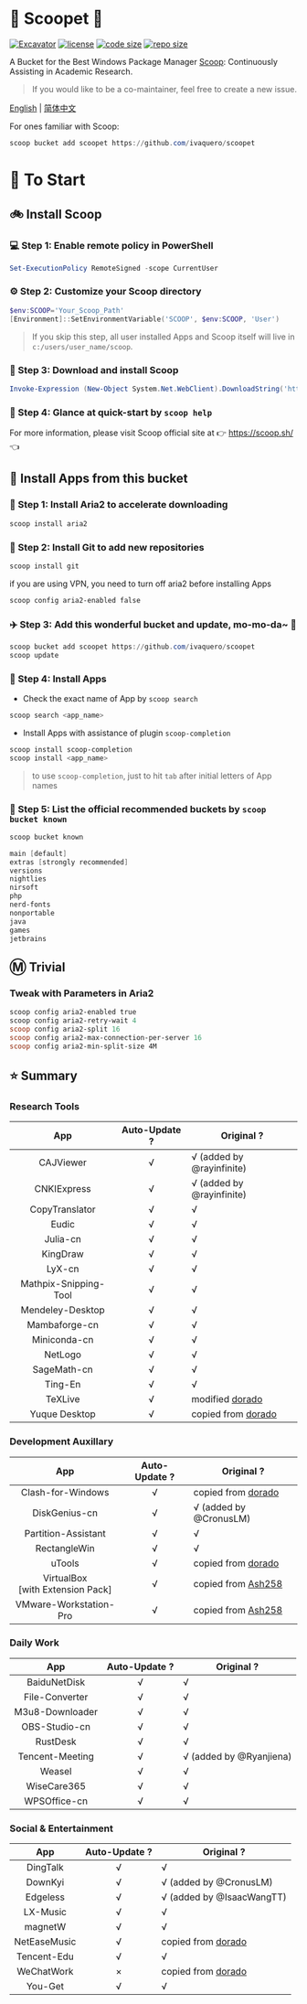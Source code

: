 # 🍨 Scoopet 🍨

[![Excavator](https://github.com/ivaquero/scoopet/actions/workflows/schedule.yml/badge.svg)](https://github.com/ivaquero/scoopet/actions/workflows/schedule.yml)
[![license](https://img.shields.io/github/license/ivaquero/scoopet)](https://github.com/ivaquero/scoopet/blob/master/LICENSE)
[![code size](https://img.shields.io/github/languages/code-size/ivaquero/scoopet.svg)](https://img.shields.io/github/languages/code-size/ivaquero/scoopet.svg)
[![repo size](https://img.shields.io/github/repo-size/ivaquero/scoopet.svg)](https://img.shields.io/github/repo-size/ivaquero/scoopet.svg)

A Bucket for the Best Windows Package Manager [Scoop](https://github.com/lukesampson/scoop): Continuously Assisting in Academic Research.

> If you would like to be a co-maintainer, feel free to create a new issue.

<p align="left">
<a href="README.md">English</a> |
<a href="README-CN.md">简体中文</a>
</p>

For ones familiar with Scoop:

```powershell
scoop bucket add scoopet https://github.com/ivaquero/scoopet
```

# :running: To Start

## :bike: Install Scoop

### :computer: Step 1: Enable remote policy in PowerShell

```powershell
Set-ExecutionPolicy RemoteSigned -scope CurrentUser
```

### :gear: Step 2: Customize your Scoop directory

```powershell
$env:SCOOP='Your_Scoop_Path'
[Environment]::SetEnvironmentVariable('SCOOP', $env:SCOOP, 'User')
```

> If you skip this step, all user installed Apps and Scoop itself will live in `c:/users/user_name/scoop`.

### :hammer: Step 3: Download and install Scoop

```powershell
Invoke-Expression (New-Object System.Net.WebClient).DownloadString('https://get.scoop.sh')
```

### :book: Step 4: Glance at quick-start by `scoop help`

For more information, please visit Scoop official site at 👉 https://scoop.sh/ 👈

## :car: Install Apps from this bucket

### :train: Step 1: Install Aria2 to accelerate downloading

```powershell
scoop install aria2
```

### :ticket: Step 2: Install Git to add new repositories

```powershell
scoop install git
```

if you are using VPN, you need to turn off aria2 before installing Apps

```powershell
scoop config aria2-enabled false
```

### :airplane: Step 3: Add this wonderful bucket and update, mo-mo-da~ :kiss:

```powershell
scoop bucket add scoopet https://github.com/ivaquero/scoopet
scoop update
```

### :rocket: Step 4: Install Apps

- Check the exact name of App by `scoop search`

```powershell
scoop search <app_name>
```

- Install Apps with assistance of plugin `scoop-completion`

```powershell
scoop install scoop-completion
scoop install <app_name>
```

> to use `scoop-completion`, just to hit `tab` after initial letters of App names

### :100: Step 5: List the official recommended buckets by `scoop bucket known`

```powershell
scoop bucket known

main [default]
extras [strongly recommended]
versions
nightlies
nirsoft
php
nerd-fonts
nonportable
java
games
jetbrains
```

## :m: Trivial

### Tweak with Parameters in Aria2

```powershell
scoop config aria2-enabled true
scoop config aria2-retry-wait 4
scoop config aria2-split 16
scoop config aria2-max-connection-per-server 16
scoop config aria2-min-split-size 4M
```

## :star: Summary

### Research Tools

|          App          | Auto-Update ? | Original ?                                                |
| :-------------------: | :-----------: | --------------------------------------------------------- |
|       CAJViewer       |       √       | √ (added by @rayinfinite)                                 |
|      CNKIExpress      |       √       | √ (added by @rayinfinite)                                 |
|    CopyTranslator     |       √       | √                                                         |
|         Eudic         |       √       | √                                                         |
|       Julia-cn        |       √       | √                                                         |
|       KingDraw        |       √       | √                                                         |
|        LyX-cn         |       √       | √                                                         |
| Mathpix-Snipping-Tool |       √       | √                                                         |
|   Mendeley-Desktop    |       √       | √                                                         |
|     Mambaforge-cn     |       √       | √                                                         |
|     Miniconda-cn      |       √       | √                                                         |
|        NetLogo        |       √       | √                                                         |
|      SageMath-cn      |       √       | √                                                         |
|        Ting-En        |       √       | √                                                         |
|        TeXLive        |       √       | modified [dorado](https://github.com/chawyehsu/dorado)    |
|     Yuque Desktop     |       √       | copied from [dorado](https://github.com/chawyehsu/dorado) |

### Development Auxillary

|                  App                  | Auto-Update ? | Original ?                                                   |
| :-----------------------------------: | :-----------: | ------------------------------------------------------------ |
|           Clash-for-Windows           |       √       | copied from [dorado](https://github.com/chawyehsu/dorado)    |
|             DiskGenius-cn             |       √       | √ (added by @CronusLM)                                       |
|          Partition-Assistant          |       √       | √                                                            |
|             RectangleWin              |       √       | √                                                            |
|                uTools                 |       √       | copied from [dorado](https://github.com/chawyehsu/dorado)    |
| VirtualBox <br> [with Extension Pack] |       √       | copied from [Ash258](https://github.com/Ash258/Scoop-Ash258) |
|        VMware-Workstation-Pro         |       √       | copied from [Ash258](https://github.com/Ash258/Scoop-Ash258) |

### Daily Work

|       App       | Auto-Update ? | Original ?                                             |
| :-------------: | :-----------: | ------------------------------------------------------ |
|  BaiduNetDisk   |       √       | √                                                      |
| File-Converter  |       √       | √                                                      |
| M3u8-Downloader |       √       | √                                                      |
|  OBS-Studio-cn  |       √       | √                                                      |
|    RustDesk     |       √       | √                                                      |
| Tencent-Meeting |       √       | √ (added by @Ryanjiena)                                |
|     Weasel      |       √       | √                                                      |
|   WiseCare365   |       √       | √                                                      |
|    WPSOffice-cn    |       √        | √  |

### Social & Entertainment

|     App      | Auto-Update ? | Original ?                                                |
| :----------: | :-----------: | --------------------------------------------------------- |
|   DingTalk   |       √       | √                                                         |
|   DownKyi    |       √       | √ (added by @CronusLM)                                    |
|   Edgeless   |       √       | √ (added by @IsaacWangTT)                                 |
|   LX-Music   |       √       | √                                                         |
|   magnetW    |       √       | √                                                         |
| NetEaseMusic |       √       | copied from [dorado](https://github.com/chawyehsu/dorado) |
| Tencent-Edu  |       √       | √                                                         |
|  WeChatWork  |       ×       | copied from [dorado](https://github.com/chawyehsu/dorado) |
|   You-Get    |       √       | √                                                         |

